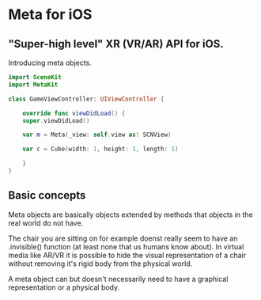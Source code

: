 #  Meta for iOS

## "Super-high level" XR (VR/AR) API for iOS.

Introducing meta objects.

```swift
import SceneKit
import MetaKit

class GameViewController: UIViewController {

    override func viewDidLoad() {
    super.viewDidLoad()

    var m = Meta(_view: self.view as! SCNView)

    var c = Cube(width: 1, height: 1, length: 1)

    }
}
```

## Basic concepts

Meta objects are basically objects extended by methods that objects in the real world do not have. 

The chair you are sitting on for example doenst really seem to have an .invisible() function (at least none that us humans know about). In virtual media like AR/VR it is possible to hide the visual representation of a chair without removing it's rigid body from the physical world.

A meta object can but doesn't necessarily need to have a graphical representation or a physical body.



